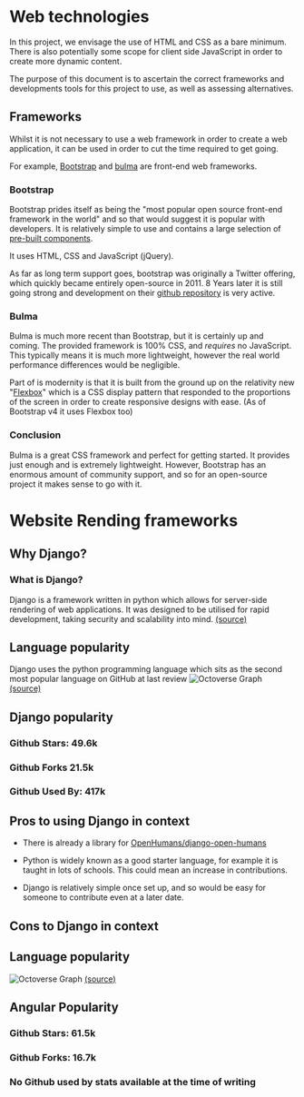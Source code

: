 
# Web technologies

In this project, we envisage the use of HTML and CSS as a bare minimum. There is also potentially some scope for client side JavaScript in order to create more dynamic content.

The purpose of this document is to ascertain the correct frameworks and developments tools for this project to use, as well as assessing alternatives.

## Frameworks

Whilst it is not necessary to use a web framework in order to create a web application, it can be used in order to cut the time required to get going.

For example, [Bootstrap](https://getbootstrap.com) and [bulma](https://bulma.io) are front-end web frameworks.

### Bootstrap

Bootstrap prides itself as being the "most popular open source front-end framework in the world" and so that would suggest it is popular with developers. It is relatively simple to use and contains a large selection of [pre-built components](https://getbootstrap.com/docs/4.5/components/alerts/).

It uses HTML, CSS and JavaScript (jQuery).

As far as long term support goes, bootstrap was originally a Twitter offering, which quickly became entirely open-source in 2011. 8 Years later it is still going strong and development on their [github repository](https://github.com/twbs/bootstrap) is very active.

### Bulma

Bulma is much more recent than Bootstrap, but it is certainly up and coming. The provided framework is 100% CSS, and *requires* no JavaScript. This typically means it is much more lightweight, however the real world performance differences would be negligible.

Part of is modernity is that it is built from the ground up on the relativity new "[Flexbox](https://developer.mozilla.org/en-US/docs/Web/CSS/CSS_Flexible_Box_Layout/Basic_Concepts_of_Flexbox)" which is a CSS display pattern that responded to the proportions of the screen in order to create responsive designs with ease. (As of Bootstrap v4 it uses Flexbox too)

### Conclusion

Bulma is a great CSS framework and perfect for getting started. It provides just enough and is extremely lightweight. However, Bootstrap has an enormous amount of community support, and so for an open-source project it makes sense to go with it.

# Website Rending frameworks

## Why Django?

### What is Django?

Django is a framework written in python which allows for server-side rendering of web applications. It was designed to be utilised for rapid development, taking security and scalability into mind. [(source)](https://www.djangoproject.com)

## Language popularity

Django uses the python programming language which sits as the second most popular language on GitHub at last review 
![Octoverse Graph](https://user-images.githubusercontent.com/3026030/83363562-47994080-a392-11ea-9da2-351097f7113e.png)
[(source)](https://octoverse.github.com)

## Django popularity

### Github Stars: 49.6k

### Github Forks 21.5k

### Github Used By: 417k

## Pros to using Django in context

* There is already a library for [OpenHumans/django-open-humans](https://github.com/OpenHumans/django-open-humans)

* Python is widely known as a good starter language, for example it is taught in lots of schools. This could mean an increase in contributions.

* Django is relatively simple once set up, and so would be easy for someone to contribute even at a later date.

## Cons to Django in context

## Language popularity

![Octoverse Graph](https://user-images.githubusercontent.com/3026030/83363562-47994080-a392-11ea-9da2-351097f7113e.png)
[(source)](https://octoverse.github.com)

## Angular Popularity

### Github Stars: 61.5k

### Github Forks: 16.7k

### No Github used by stats available at the time of writing
